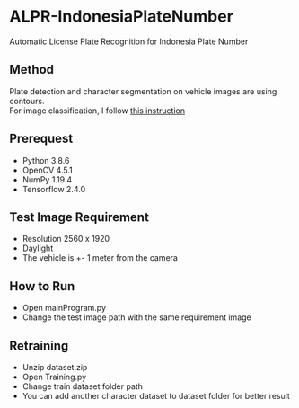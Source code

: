 # ALPR-IndonesiaPlateNumber
Automatic License Plate Recognition for Indonesia Plate Number

## Method
Plate detection and character segmentation on vehicle images are using contours.<br>
For image classification, I follow [this instruction](https://www.tensorflow.org/tutorials/images/classification)

## Prerequest
- Python 3.8.6
- OpenCV 4.5.1
- NumPy 1.19.4
- Tensorflow 2.4.0

## Test Image Requirement
- Resolution 2560 x 1920
- Daylight
- The vehicle is +- 1 meter from the camera

## How to Run
- Open mainProgram.py
- Change the test image path with the same requirement image

## Retraining
- Unzip dataset.zip
- Open Training.py
- Change train dataset folder path
- You can add another character dataset to dataset folder for better result

